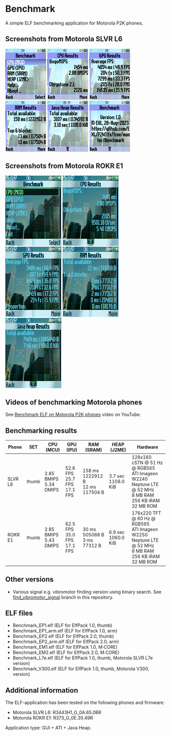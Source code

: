 Benchmark
=========

A simple ELF benchmarking application for Motorola P2K phones.

## Screenshots from Motorola SLVR L6

![Screenshot of Benchmark from Motorola L6 1](../images/Screenshot_Benchmark_L6_1.png) ![Screenshot of Benchmark from Motorola L6 2](../images/Screenshot_Benchmark_L6_2.png) ![Screenshot of Benchmark from Motorola L6 3](../images/Screenshot_Benchmark_L6_3.png) ![Screenshot of Benchmark from Motorola L6 4](../images/Screenshot_Benchmark_L6_4.png) ![Screenshot of Benchmark from Motorola L6 5](../images/Screenshot_Benchmark_L6_5.png) ![Screenshot of Benchmark from Motorola L6 6](../images/Screenshot_Benchmark_L6_6.png)

## Screenshots from Motorola ROKR E1

![Screenshot of Benchmark from Motorola E1 1](../images/Screenshot_Benchmark_E1_1.png) ![Screenshot of Benchmark from Motorola E1 2](../images/Screenshot_Benchmark_E1_2.png) ![Screenshot of Benchmark from Motorola E1 3](../images/Screenshot_Benchmark_E1_3.png) ![Screenshot of Benchmark from Motorola E1 4](../images/Screenshot_Benchmark_E1_4.png) ![Screenshot of Benchmark from Motorola E1 5](../images/Screenshot_Benchmark_E1_5.png)

## Videos of benchmarking Motorola phones

See [Benchmark ELF on Motorola P2K phones](https://www.youtube.com/TODO) video on YouTube.

## Benchmarking results

| Phone    | SET    | CPU (MCU)                | GPU (IPU)                        | RAM (SRAM)                               | HEAP (J2ME)           | Hardware                                                                                                            |
| ---      | ---    | ---                      | ---                              | ---                                      | ---                   | ---                                                                                                                 |
| SLVR L6  | thumb  | 2.85 BMIPS <br /> 5.34 DMIPS | 52.6 FPS <br /> 25.7 FPS <br /> 17.1 FPS | 158 ms <br /> 1222912 B <br /> 12 ms <br /> 117504 B | 3.7 sec <br /> 1108.0 KiB | 128x160 cSTN @ 51 Hz @ RGB565 <br /> ATI Imageon W2240 <br /> Neptune LTE @ 52 MHz <br /> 8 MB RAM <br /> 256 KB iRAM <br /> 32 MB ROM  |
| ROKR E1  | thumb  | 2.85 BMIPS <br /> 5.43 DMIPS | 62.5 FPS <br /> 35.0 FPS <br /> 17.1 FPS | 30 ms  <br /> 505088 B  <br /> 3 ms  <br /> 77312 B  | 6.9 sec <br /> 1060.0 KiB | 176x220 TFT @ 60 Hz @ RGB565  <br /> ATI Imageon W2250 <br /> Neptune LTE @ 52 MHz <br /> 8 MB RAM <br /> 256 KB iRAM <br /> 32 MB ROM  |

## Other versions

* Various signal e.g. vibromotor finding version using binary search. See [find_vibromotor_signal](https://github.com/EXL/P2kElfs/tree/find_vibromotor_signal) branch in this repository.

## ELF files

* Benchmark_EP1.elf (ELF for ElfPack 1.0, thumb)
* Benchmark_EP1_arm.elf (ELF for ElfPack 1.0, arm)
* Benchmark_EP2.elf (ELF for ElfPack 2.0, thumb)
* Benchmark_EP2_arm.elf (ELF for ElfPack 2.0, arm)
* Benchmark_EM1.elf (ELF for ElfPack 1.0, M·CORE)
* Benchmark_EM2.elf (ELF for ElfPack 2.0, M·CORE)
* Benchmark_L7e.elf (ELF for ElfPack 1.0, thumb, Motorola SLVR L7e version)
* Benchmark_V300.elf (ELF for ElfPack 1.0, thumb, Motorola V300, version)

## Additional information

The ELF-application has been tested on the following phones and firmware:

* Motorola SLVR L6: R3443H1_G_0A.65.0BR
* Motorola ROKR E1: R373_G_0E.30.49R

Application type: GUI + ATI + Java Heap.
